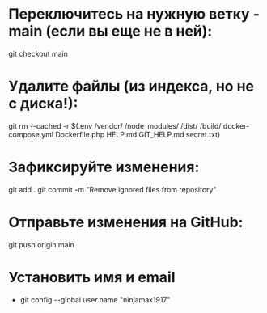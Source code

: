 # Переключитесь на нужную ветку - main (если вы еще не в ней):

git checkout main

# Удалите файлы (из индекса, но не с диска!):

git rm --cached -r $(.env
/vendor/
/node_modules/
/dist/
/build/
docker-compose.yml
Dockerfile.php
HELP.md
GIT_HELP.md
secret.txt)

# Зафиксируйте изменения:

git add .
git commit -m "Remove ignored files from repository"

# Отправьте изменения на GitHub:

git push origin main

# Установить имя и email

- git config --global user.name "ninjamax1917"
